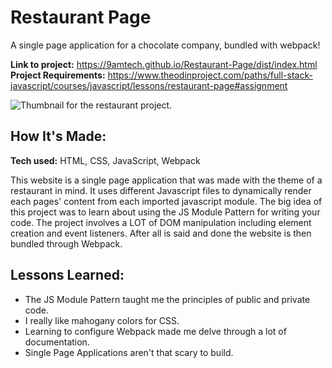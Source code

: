# Restaurant Page
A single page application for a chocolate company, bundled with webpack!

**Link to project:** https://9amtech.github.io/Restaurant-Page/dist/index.html <br>
**Project Requirements:** https://www.theodinproject.com/paths/full-stack-javascript/courses/javascript/lessons/restaurant-page#assignment

![Thumbnail for the restaurant project.](https://github.com/9AMTech/Project8-Restaurant-Page/blob/main/thumbnail.png?raw=true)

## How It's Made:

**Tech used:** HTML, CSS, JavaScript, Webpack

This website is a single page application that was made with the theme of a restaurant in mind. It uses different Javascript
files to dynamically render each pages' content from each imported javascript module. The big idea of this project was to learn about using the JS Module Pattern for writing your code. The project involves a LOT of DOM manipulation including element creation and event listeners. After all is said and done the website is then bundled through Webpack.

## Lessons Learned:

- The JS Module Pattern taught me the principles of public and private code.
- I really like mahogany colors for CSS.
- Learning to configure Webpack made me delve through a lot of documentation.
- Single Page Applications aren't that scary to build.
